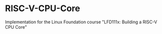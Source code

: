 # RISC-V-CPU-Core
Implementation for the Linux Foundation course "LFD111x: Building a RISC-V CPU Core"
